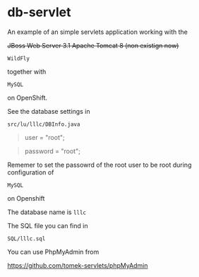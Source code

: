 # db-servlet
An example of an simple servlets application working with the

<del>JBoss Web Server 3.1 Apache Tomcat 8 (non existign now)
  
`WildFly` 

together with

`MySQL`

on OpenShift.


See the database settings in

`src/lu/lllc/DBInfo.java`


> user = "root";

> password = "root";

Rememer to set the passowrd of the root user to be root during configuration of

`MySQL` 

on Openshift 

The database name is
`lllc`

The SQL file you can find in 

`SQL/lllc.sql`

You can use PhpMyAdmin from

https://github.com/tomek-servlets/phpMyAdmin
